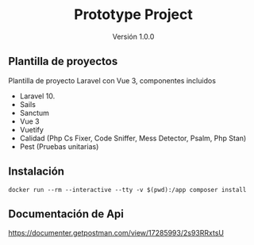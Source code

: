 <h1 align="center">Prototype Project</h1>
<p align="center">Versión 1.0.0</p>

## Plantilla de proyectos

Plantilla de proyecto Laravel con Vue 3, componentes incluidos

- Laravel 10.
- Sails
- Sanctum
- Vue 3
- Vuetify
- Calidad (Php Cs Fixer, Code Sniffer, Mess Detector, Psalm, Php Stan)
- Pest (Pruebas unitarias)

## Instalación
`docker run --rm --interactive --tty -v $(pwd):/app composer install`

## Documentación de Api
https://documenter.getpostman.com/view/17285993/2s93RRxtsU
